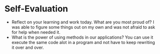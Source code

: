 # Self-Evaluation

- Reflect on your learning and work today. What are you most proud of?
I was able to figure some things out on my own and was not afraid to ask for help when needed it.
- What is the power of using methods in our applications?
You can use it execute the same code alot in a program and not have to keep rewriting it over and over.